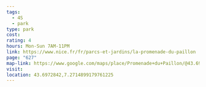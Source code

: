 ```yaml
---
tags:
  - 4S
  - park
type: park
cost: 
rating: 4
hours: Mon-Sun 7AM-11PM
link: https://www.nice.fr/fr/parcs-et-jardins/la-promenade-du-paillon
page: "627"
map-link: https://www.google.com/maps/place/Promenade+du+Paillon/@43.6974444,7.2688884,17z/data=!3m1!4b1!4m6!3m5!1s0x12cddaa3e60b80b7:0xd490d0c0e490c5eb!8m2!3d43.6974406!4d7.2714633!16s%2Fg%2F1yfp3lbth?entry=ttu&g_ep=EgoyMDI0MTAwNy4xIKXMDSoASAFQAw%3D%3D
visit: 
location: 43.6972842,7.2714899179761225
---
```

